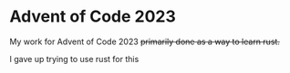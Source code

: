 # Advent of Code 2023
My work for Advent of Code 2023 ~~primarily done as a way to learn rust.~~

I gave up trying to use rust for this
